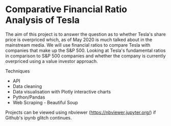 # Comparative Financial Ratio Analysis of Tesla
The aim of this project is to answer the question as to whether Tesla's share price is overpriced which, as of May 2020 is much talked about in the mainstream media. We will use financial ratios to compare Tesla with companies that make up the S&P 500. Looking at Tesla's fundamental ratios in comparison to S&P 500 companies and whether the company is currently overpriced using a value investor approach.

Techniques
- API
- Data cleaning 
- Data visualisation with Plotly interactive charts
- Python/Pandas
- Web Scraping - Beautiful Soup

Projects can be viewed using nbviewer (https://nbviewer.jupyter.org/) if Github's ipynb glitch continues.
